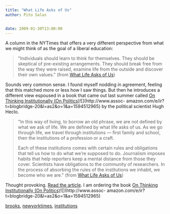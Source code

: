```yaml
---
title: "What Life Asks of Us"
author: Pito Salas


date: 2009-01-30T13:00:00
---
```




A column in the NYTimes that offers a very different perspective from what we
might think of as the goal of a liberal education:

> "Individuals should learn to think for themselves. They should be skeptical
> of pre-existing arrangements. They should break free from the way they were
> raised, examine life from the outside and discover their own values." (from
> [What Life Asks of
> Us](<http://www.nytimes.com/2009/01/27/opinion/27brooks.html>))

Sounds very common sense. I found myself nodding in agreement, feeling that
this matched more or less how I saw things. But then he introduces a different
view espoused in a book that came out last summer called [On Thinking
Institutionally (On
Politics)](<http://www.amazon.com/gp/product/1594512965?ie=UTF8&tag=blogbridge-20&linkCode=as2&camp=1789&creative=9325&creativeASIN=1594512965>)![](http://www.assoc-
amazon.com/e/ir?t=blogbridge-20&l=as2&o=1&a=1594512965) by the political
scientist Hugh Heclo.

> "In this way of living, to borrow an old phrase, we are not defined by what
> we ask of life. We are defined by what life asks of us. As we go through
> life, we travel through institutions — first family and school, then the
> institutions of a profession or a craft.
>
> Each of these institutions comes with certain rules and obligations that
> tell us how to do what we’re supposed to do. Journalism imposes habits that
> help reporters keep a mental distance from those they cover. Scientists have
> obligations to the community of researchers. In the process of absorbing the
> rules of the institutions we inhabit, we become who we are." (from [What
> Life Asks of Us](<http://www.nytimes.com/2009/01/27/opinion/27brooks.html>))

Thought provoking. [Read the
article](<http://www.nytimes.com/2009/01/27/opinion/27brooks.html>). I am
ordering the book [On Thinking Institutionally (On
Politics)](<http://www.amazon.com/gp/product/1594512965?ie=UTF8&tag=blogbridge-20&linkCode=as2&camp=1789&creative=9325&creativeASIN=1594512965>)![](http://www.assoc-
amazon.com/e/ir?t=blogbridge-20&l=as2&o=1&a=1594512965)

[brooks](<http://technorati.com/tag/brooks>),
[newyorktimes](<http://technorati.com/tag/newyorktimes>),
[institutions](<http://technorati.com/tag/institutions>)


